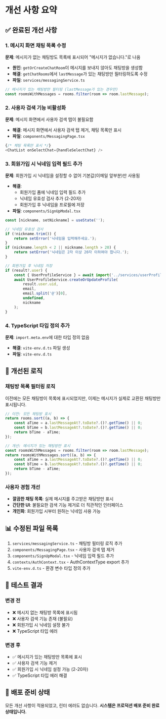 # 개선 사항 요약

## ✅ 완료된 개선 사항

### 1. 메시지 화면 채팅 목록 수정
**문제**: 메시지가 없는 채팅방도 목록에 표시되어 "메시지가 없습니다."로 나옴
- **원인**: `getOrCreateChatRoom`이 메시지를 보내지 않아도 채팅방을 생성함
- **해결**: `getChatRooms`에서 `lastMessage`가 있는 채팅방만 필터링하도록 수정
- **파일**: `services/messagingService.ts`

```typescript
// 메시지가 있는 채팅방만 필터링 (lastMessage가 있는 경우만)
const roomsWithMessages = rooms.filter(room => room.lastMessage);
```

### 2. 사용자 검색 기능 비활성화
**문제**: 메시지 화면에서 사용자 검색 탭이 불필요함
- **해결**: 메시지 화면에서 사용자 검색 탭 제거, 채팅 목록만 표시
- **파일**: `components/MessagingPage.tsx`

```typescript
{/* 채팅 목록만 표시 */}
<ChatList onSelectChat={handleSelectChat} />
```

### 3. 회원가입 시 닉네임 입력 필드 추가
**문제**: 회원가입 시 닉네임을 설정할 수 없어 기본값(이메일 앞부분)만 사용됨
- **해결**: 
  - 회원가입 폼에 닉네임 입력 필드 추가
  - 닉네임 유효성 검사 추가 (2-20자)
  - 회원가입 후 닉네임을 프로필에 저장
- **파일**: `components/SignUpModal.tsx`

```typescript
const [nickname, setNickname] = useState('');

// 닉네임 유효성 검사
if (!nickname.trim()) {
    return setError('닉네임을 입력해주세요.');
}
if (nickname.length < 2 || nickname.length > 20) {
    return setError('닉네임은 2자 이상 20자 이하여야 합니다.');
}

// 회원가입 후 닉네임 저장
if (result?.user) {
    const { UserProfileService } = await import('../services/userProfile');
    await UserProfileService.createOrUpdateProfile(
        result.user.uid,
        email,
        email.split('@')[0],
        undefined,
        nickname
    );
}
```

### 4. TypeScript 타입 정의 추가
**문제**: `import.meta.env`에 대한 타입 정의 없음
- **해결**: `vite-env.d.ts` 파일 생성
- **파일**: `vite-env.d.ts`

## 🔧 개선된 로직

### 채팅방 목록 필터링 로직
이전에는 모든 채팅방이 목록에 표시되었지만, 이제는 메시지가 실제로 교환된 채팅방만 표시됩니다.

```typescript
// 이전: 모든 채팅방 표시
return rooms.sort((a, b) => {
    const aTime = a.lastMessageAt?.toDate?.()?.getTime() || 0;
    const bTime = b.lastMessageAt?.toDate?.()?.getTime() || 0;
    return bTime - aTime;
});

// 개선: 메시지가 있는 채팅방만 표시
const roomsWithMessages = rooms.filter(room => room.lastMessage);
return roomsWithMessages.sort((a, b) => {
    const aTime = a.lastMessageAt?.toDate?.()?.getTime() || 0;
    const bTime = b.lastMessageAt?.toDate?.()?.getTime() || 0;
    return bTime - aTime;
});
```

### 사용자 경험 개선
- **깔끔한 채팅 목록**: 실제 메시지를 주고받은 채팅방만 표시
- **간단한 UI**: 불필요한 검색 기능 제거로 더 직관적인 인터페이스
- **개인화**: 회원가입 시부터 원하는 닉네임 사용 가능

## 📊 수정된 파일 목록

1. `services/messagingService.ts` - 채팅방 필터링 로직 추가
2. `components/MessagingPage.tsx` - 사용자 검색 탭 제거
3. `components/SignUpModal.tsx` - 닉네임 입력 필드 추가
4. `contexts/AuthContext.tsx` - AuthContextType export 추가
5. `vite-env.d.ts` - 환경 변수 타입 정의 추가

## 🎯 테스트 결과

### 변경 전
- ❌ 메시지 없는 채팅방 목록에 표시됨
- ❌ 사용자 검색 기능 존재 (불필요)
- ❌ 회원가입 시 닉네임 설정 불가
- ❌ TypeScript 타입 에러

### 변경 후
- ✅ 메시지가 있는 채팅방만 목록에 표시
- ✅ 사용자 검색 기능 제거
- ✅ 회원가입 시 닉네임 설정 가능 (2-20자)
- ✅ TypeScript 타입 에러 해결

## 🚀 배포 준비 상태

모든 개선 사항이 적용되었고, 린터 에러도 없습니다.
**시스템은 프로덕션 배포 준비 완료 상태입니다.**

